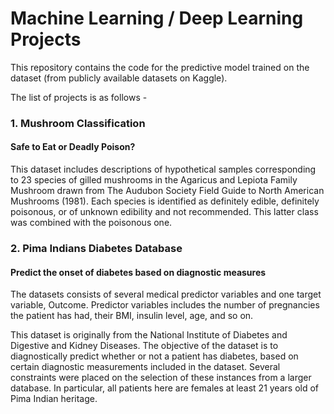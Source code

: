 # Machine Learning / Deep Learning Projects
This repository contains the code for the predictive model trained on the dataset (from publicly available datasets on Kaggle).

The list of projects is as follows - 

### 1. Mushroom Classification
#### Safe to Eat or Deadly Poison?
This dataset includes descriptions of hypothetical samples corresponding to 23 species of gilled mushrooms in the Agaricus and Lepiota Family Mushroom drawn from The Audubon Society Field Guide to North American Mushrooms (1981). Each species is identified as definitely edible, definitely poisonous, or of unknown edibility and not recommended. This latter class was combined with the poisonous one. 

### 2. Pima Indians Diabetes Database
#### Predict the onset of diabetes based on diagnostic measures
The datasets consists of several medical predictor variables and one target variable, Outcome. Predictor variables includes the number of pregnancies the patient has had, their BMI, insulin level, age, and so on.

This dataset is originally from the National Institute of Diabetes and Digestive and Kidney Diseases. The objective of the dataset is to diagnostically predict whether or not a patient has diabetes, based on certain diagnostic measurements included in the dataset. Several constraints were placed on the selection of these instances from a larger database. In particular, all patients here are females at least 21 years old of Pima Indian heritage.
